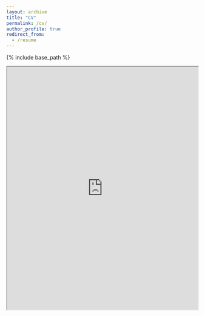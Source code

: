 ```yaml
---
layout: archive
title: "CV"
permalink: /cv/
author_profile: true
redirect_from:
  - /resume
---
```


{% include base_path %}

<iframe src="https://drive.google.com/file/d/1uT_nvYgqDMFy9UzRTL9oqMpEWYA01exi/view?usp=sharing" type="application/pdf" width="100%" height="640dip"></iframe>
